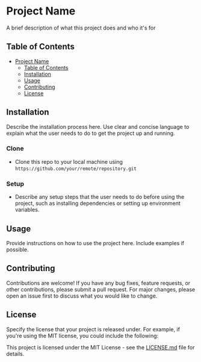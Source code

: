 # Project Name

A brief description of what this project does and who it's for

## Table of Contents

- [Project Name](#project-name)
  - [Table of Contents](#table-of-contents)
  - [Installation](#installation)
  - [Usage](#usage)
  - [Contributing](#contributing)
  - [License](#license)

## Installation

Describe the installation process here. Use clear and concise language to explain what the user needs to do to get the project up and running.

### Clone

- Clone this repo to your local machine using `https://github.com/your/remote/repository.git`

### Setup

- Describe any setup steps that the user needs to do before using the project, such as installing dependencies or setting up environment variables.

## Usage

Provide instructions on how to use the project here. Include examples if possible.

## Contributing

Contributions are welcome! If you have any bug fixes, feature requests, or other contributions, please submit a pull request. For major changes, please open an issue first to discuss what you would like to change.

## License

Specify the license that your project is released under. For example, if you're using the MIT license, you could include the following:

This project is licensed under the MIT License - see the [LICENSE.md](LICENSE.md) file for details.
